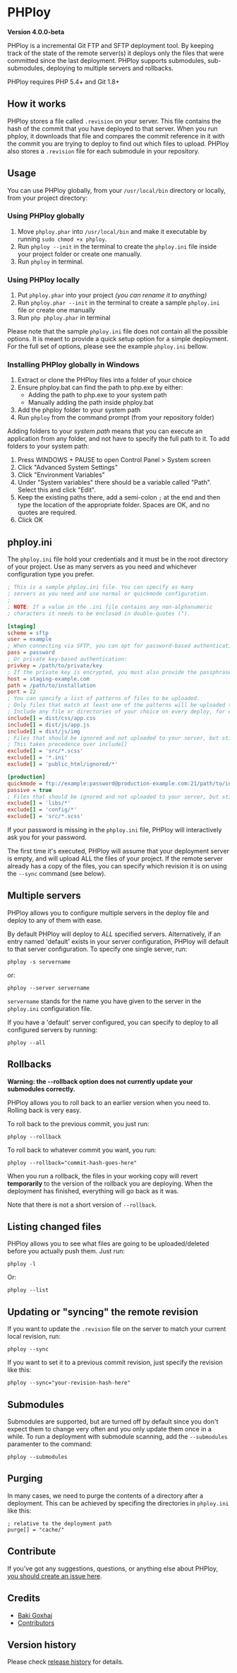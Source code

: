 # PHPloy
**Version 4.0.0-beta**

PHPloy is a incremental Git FTP and SFTP deployment tool. By keeping track of the state of the remote server(s) it deploys only the files that were committed since the last deployment. PHPloy supports submodules, sub-submodules, deploying to multiple servers and rollbacks.

PHPloy requires PHP 5.4+ and Git 1.8+

## How it works

PHPloy stores a file called `.revision` on your server. This file contains the hash of the commit that you have deployed to that server. When you run phploy, it downloads that file and compares the commit reference in it with the commit you are trying to deploy to find out which files to upload. PHPloy also stores a `.revision` file for each submodule in your repository.

## Usage 

You can use PHPloy globally, from your `/usr/local/bin` directory or locally, from your project directory:

### Using PHPloy globally

1. Move `phploy.phar` into `/usr/local/bin` and make it executable by running `sudo chmod +x phploy`.
2. Run `phploy --init` in the terminal to create the `phploy.ini` file inside your project folder or create one manually.
3. Run `phploy` in terminal.

### Using PHPloy locally

1. Put `phploy.phar` into your project *(you can rename it to anything)*
2. Run `phploy.phar --init` in the terminal to create a sample `phploy.ini` file or create one manually
3. Run `php phploy.phar` in terminal

Please note that the sample `phploy.ini` file does not contain all the possible options. It is meant to provide a quick setup option for a simple deployment. For the full set of options, please see the example `phploy.ini` bellow.

### Installing PHPloy globally in Windows

1. Extract or clone the PHPloy files into a folder of your choice
2. Ensure phploy.bat can find the path to php.exe by either:
    * Adding the path to php.exe to your system path
    * Manually adding the path inside phploy.bat
3. Add the phploy folder to your system path
4. Run `phploy` from the command prompt (from your repository folder)

Adding folders to your *system path* means that you can execute an application from any folder, and not have to specify the full path to it.  To add folders to your system path:

1. Press WINDOWS + PAUSE to open Control Panel > System screen
2. Click "Advanced System Settings"
3. Click "Environment Variables"
4. Under "System variables" there should be a variable called "Path".  Select this and click "Edit".
5. Keep the existing paths there, add a semi-colon `;` at the end and then type the location of the appropriate folder.  Spaces are OK, and no quotes are required.
6. Click OK

## phploy.ini

The `phploy.ini` file hold your credentials and it must be in the root directory of your project. Use as many servers as you need and whichever configuration type you prefer.

```ini
; This is a sample phploy.ini file. You can specify as many
; servers as you need and use normal or quickmode configuration.
;
; NOTE: If a value in the .ini file contains any non-alphanumeric 
; characters it needs to be enclosed in double-quotes (").

[staging]
scheme = sftp
user = example
; When connecting via SFTP, you can opt for password-based authentication:
pass = password
; Or private key-based authentication:
privkey = /path/to/private/key
; If the private key is encrypted, you must also provide the passphrase:
host = staging-example.com
path = /path/to/installation
port = 22
; You can specify a list of patterns of files to be uploaded.
; Only files that match at least one of the patterns will be uploaded to the server.
; Include any file or directories of your choice on every deploy, for example minified files that you don't track with Git.
include[] = dist/css/app.css
include[] = dist/js/app.js
include[] = dist/js/img
; Files that should be ignored and not uploaded to your server, but still tracked in your repository
; This takes precedence over include[]
exclude[] = 'src/*.scss'
exclude[] = '*.ini'
exclude[] = 'public_html/ignored/*'

[production]
quickmode = ftp://example:password@production-example.com:21/path/to/installation
passive = true
; Files that should be ignored and not uploaded to your server, but still tracked in your repository
exclude[] = 'libs/*'
exclude[] = 'config/*'
exclude[] = 'src/*.scss'
```

If your password is missing in the `phploy.ini` file, PHPloy will interactively ask you for your password.

The first time it's executed, PHPloy will assume that your deployment server is empty, and will upload ALL the files of your project.  If the remote server already has a copy of the files, you can specify which revision it is on using the `--sync` command (see below).


## Multiple servers

PHPloy allows you to configure multiple servers in the deploy file and deploy to any of them with ease. 

By default PHPloy will deploy to *ALL* specified servers.  Alternatively, if an entry named 'default' exists in your server configuration, PHPloy will default to that server configuration. To specify one single server, run:

    phploy -s servername

or:

    phploy --server servername
    
`servername` stands for the name you have given to the server in the `phploy.ini` configuration file.

If you have a 'default' server configured, you can specify to deploy to all configured servers by running:

    phploy --all

## Rollbacks

**Warning: the --rollback option does not currently update your submodules correctly.**

PHPloy allows you to roll back to an earlier version when you need to. Rolling back is very easy. 

To roll back to the previous commit, you just run:

    phploy --rollback

To roll back to whatever commit you want, you run:

    phploy --rollback="commit-hash-goes-here"

When you run a rollback, the files in your working copy will revert **temporarily** to the version of the rollback you are deploying. When the deployment has finished, everything will go back as it was.

Note that there is not a short version of `--rollback`.


## Listing changed files

PHPloy allows you to see what files are going to be uploaded/deleted before you actually push them. Just run: 

    phploy -l

Or:

    phploy --list

## Updating or "syncing" the remote revision

If you want to update the `.revision` file on the server to match your current local revision, run:

    phploy --sync

If you want to set it to a previous commit revision, just specify the revision like this:

    phploy --sync="your-revision-hash-here"

## Submodules

Submodules are supported, but are turned off by default since you don't expect them to change very often and you only update them once in a while. To run a deployment with submodule scanning, add the `--submodules` paramenter to the command:

    phploy --submodules
    
## Purging

In many cases, we need to purge the contents of a directory after a deployment. This can be achieved by specifing the directories in `phploy.ini` like this:

    ; relative to the deployment path
    purge[] = "cache/"

## Contribute

If you've got any suggestions, questions, or anything else about PHPloy, [you should create an issue here](https://github.com/banago/PHPloy/issues). 

## Credits

 * [Baki Goxhaj](https://twitter.com/banago)
 * [Contributors](https://github.com/banago/PHPloy/graphs/contributors?type=a)

## Version history

Please check [release history](https://github.com/banago/PHPloy/releases) for details.


